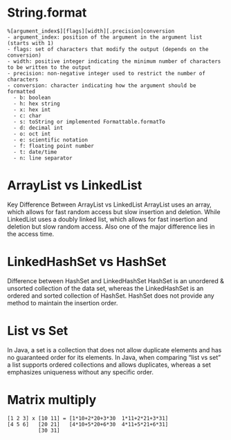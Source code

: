 # String.format
~~~
%[argument_index$][flags][width][.precision]conversion
- argument_index: position of the argument in the argument list (starts with 1)
- flags: set of characters that modify the output (depends on the conversion)
- width: positive integer indicating the minimum number of characters to be written to the output
- precision: non-negative integer used to restrict the number of characters
- conversion: character indicating how the argument should be formatted
  - b: boolean
  - h: hex string
  - x: hex int
  - c: char
  - s: toString or implemented Formattable.formatTo
  - d: decimal int
  - o: oct int
  - e: scientific notation
  - f: floating point number
  - t: date/time
  - n: line separator
~~~

# ArrayList vs LinkedList
Key Difference Between ArrayList vs LinkedList ArrayList uses an array, which allows for fast random access but slow insertion and deletion. While LinkedList uses a doubly linked list, which allows for fast insertion and deletion but slow random access. Also one of the major difference lies in the access time.

# LinkedHashSet vs HashSet
Difference between HashSet and LinkedHashSet HashSet is an unordered & unsorted collection of the data set, whereas the LinkedHashSet is an ordered and sorted collection of HashSet. HashSet does not provide any method to maintain the insertion order.

# List vs Set
In Java, a set is a collection that does not allow duplicate elements and has no guaranteed order for its elements. In Java, when comparing “list vs set” a list supports ordered collections and allows duplicates, whereas a set emphasizes uniqueness without any specific order.

# Matrix multiply
~~~
[1 2 3] x [10 11] = [1*10+2*20+3*30  1*11+2*21+3*31]
[4 5 6]   [20 21]   [4*10+5*20+6*30  4*11+5*21+6*31]
          [30 31]
~~~
